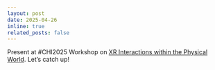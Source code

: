 ```yaml
---
layout: post
date: 2025-04-26
inline: true
related_posts: false
---
```


Present at #CHI2025 Workshop on <a href="https://sites.google.com/view/xr-phy-2025">XR Interactions within
the Physical World</a>. Let’s catch up!

